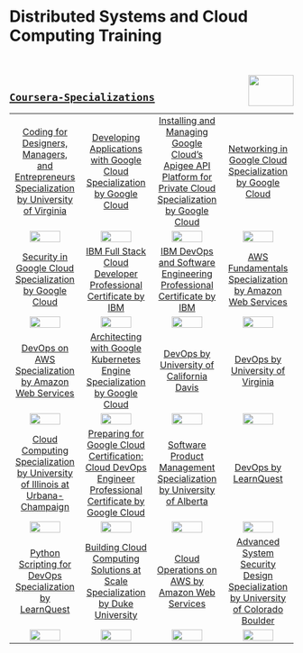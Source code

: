 # Distributed Systems and Cloud Computing Training

<br><br>
<img align="right" width="80" height="55" src="https://github.com/cs-MohamedAyman/Coursera-Specializations/blob/master/organizations-logos/coursera.jpg">

## [`Coursera-Specializations`](https://github.com/cs-MohamedAyman/Coursera-Specializations/blob/master/Software-Engineering-Specializations/README.md)

<table>
    <tbody>
        <tr>
<td align=center width="25%"><a href="https://github.com/cs-MohamedAyman/Coursera-Specializations/blob/master/Software-Engineering-Specializations/Continuous-Delivery-and-DevOps-Specializations/README.md">Coding for Designers, Managers, and Entrepreneurs Specialization by University of Virginia</a></td>
<td align=center width="25%"><a href="https://github.com/cs-MohamedAyman/Coursera-Specializations/blob/master/Software-Engineering-Specializations/Continuous-Delivery-and-DevOps-Specializations/README.md">Developing Applications with Google Cloud Specialization by Google Cloud</a></td>
<td align=center width="25%"><a href="https://github.com/cs-MohamedAyman/Coursera-Specializations/blob/master/Software-Engineering-Specializations/Continuous-Delivery-and-DevOps-Specializations/README.md">Installing and Managing Google Cloud’s Apigee API Platform for Private Cloud Specialization by Google Cloud</a></td>
<td align=center width="25%"><a href="https://github.com/cs-MohamedAyman/Coursera-Specializations/blob/master/Software-Engineering-Specializations/Continuous-Delivery-and-DevOps-Specializations/README.md">Networking in Google Cloud Specialization by Google Cloud</a></td>
        </tr>
        <tr>
<td align=center width="25%"><img src="https://github.com/cs-MohamedAyman/Coursera-Specializations/blob/master/organizations-logos/university%20of%20virginia.jpg" width="70%"></img></td>
<td align=center width="25%"><img src="https://github.com/cs-MohamedAyman/Coursera-Specializations/blob/master/organizations-logos/google%20cloud.jpg" width="70%"></img></td>
<td align=center width="25%"><img src="https://github.com/cs-MohamedAyman/Coursera-Specializations/blob/master/organizations-logos/google%20cloud.jpg" width="70%"></img></td>
<td align=center width="25%"><img src="https://github.com/cs-MohamedAyman/Coursera-Specializations/blob/master/organizations-logos/google%20cloud.jpg" width="70%"></img></td>
        </tr>
        <tr>
<td align=center width="25%"><a href="https://github.com/cs-MohamedAyman/Coursera-Specializations/blob/master/Software-Engineering-Specializations/Continuous-Delivery-and-DevOps-Specializations/README.md">Security in Google Cloud Specialization by Google Cloud</a></td>
<td align=center width="25%"><a href="https://github.com/cs-MohamedAyman/Coursera-Specializations/blob/master/Software-Engineering-Specializations/Continuous-Delivery-and-DevOps-Specializations/README.md">IBM Full Stack Cloud Developer Professional Certificate by IBM</a></td>
<td align=center width="25%"><a href="https://github.com/cs-MohamedAyman/Coursera-Specializations/blob/master/Software-Engineering-Specializations/Continuous-Delivery-and-DevOps-Specializations/README.md">IBM DevOps and Software Engineering Professional Certificate by IBM</a></td>
<td align=center width="25%"><a href="https://github.com/cs-MohamedAyman/Coursera-Specializations/blob/master/Software-Engineering-Specializations/Continuous-Delivery-and-DevOps-Specializations/README.md">AWS Fundamentals Specialization by Amazon Web Services</a></td>
        </tr>
        <tr>
<td align=center width="25%"><img src="https://github.com/cs-MohamedAyman/Coursera-Specializations/blob/master/organizations-logos/google%20cloud.jpg" width="70%"></img></td>
<td align=center width="25%"><img src="https://github.com/cs-MohamedAyman/Coursera-Specializations/blob/master/organizations-logos/ibm.jpg" width="70%"></img></td>
<td align=center width="25%"><img src="https://github.com/cs-MohamedAyman/Coursera-Specializations/blob/master/organizations-logos/ibm.jpg" width="70%"></img></td>
<td align=center width="25%"><img src="https://github.com/cs-MohamedAyman/Coursera-Specializations/blob/master/organizations-logos/amazon%20web%20services.jpg" width="70%"></img></td>
        </tr>
        <tr>
<td align=center width="25%"><a href="https://github.com/cs-MohamedAyman/Coursera-Specializations/blob/master/Software-Engineering-Specializations/Continuous-Delivery-and-DevOps-Specializations/README.md">DevOps on AWS Specialization by Amazon Web Services</a></td>
<td align=center width="25%"><a href="https://github.com/cs-MohamedAyman/Coursera-Specializations/blob/master/Software-Engineering-Specializations/Continuous-Delivery-and-DevOps-Specializations/README.md">Architecting with Google Kubernetes Engine Specialization by Google Cloud</a></td>
<td align=center width="25%"><a href="https://github.com/cs-MohamedAyman/Coursera-Specializations/blob/master/Software-Engineering-Specializations/Continuous-Delivery-and-DevOps-Specializations/README.md">DevOps by University of California Davis</a></td>
<td align=center width="25%"><a href="https://github.com/cs-MohamedAyman/Coursera-Specializations/blob/master/Software-Engineering-Specializations/Continuous-Delivery-and-DevOps-Specializations/README.md">DevOps by University of Virginia</a></td>
        </tr>
        <tr>
<td align=center width="25%"><img src="https://github.com/cs-MohamedAyman/Coursera-Specializations/blob/master/organizations-logos/amazon%20web%20services.jpg" width="70%"></img></td>
<td align=center width="25%"><img src="https://github.com/cs-MohamedAyman/Coursera-Specializations/blob/master/organizations-logos/google%20cloud.jpg" width="70%"></img></td>
<td align=center width="25%"><img src="https://github.com/cs-MohamedAyman/Coursera-Specializations/blob/master/organizations-logos/university%20of%20california%20davis.jpg" width="70%"></img></td>
<td align=center width="25%"><img src="https://github.com/cs-MohamedAyman/Coursera-Specializations/blob/master/organizations-logos/university%20of%20virginia.jpg" width="70%"></img></td>
        </tr>
        <tr>
<td align=center width="25%"><a href="https://github.com/cs-MohamedAyman/Coursera-Specializations/blob/master/Software-Engineering-Specializations/Continuous-Delivery-and-DevOps-Specializations/README.md">Cloud Computing Specialization by University of Illinois at Urbana-Champaign</a></td>
<td align=center width="25%"><a href="https://github.com/cs-MohamedAyman/Coursera-Specializations/blob/master/Software-Engineering-Specializations/Continuous-Delivery-and-DevOps-Specializations/README.md">Preparing for Google Cloud Certification: Cloud DevOps Engineer Professional Certificate by Google Cloud</a></td>
<td align=center width="25%"><a href="https://github.com/cs-MohamedAyman/Coursera-Specializations/blob/master/Software-Engineering-Specializations/Continuous-Delivery-and-DevOps-Specializations/README.md">Software Product Management Specialization by University of Alberta</a></td>
<td align=center width="25%"><a href="https://github.com/cs-MohamedAyman/Coursera-Specializations/blob/master/Software-Engineering-Specializations/Continuous-Delivery-and-DevOps-Specializations/README.md">DevOps by LearnQuest</a></td>
        </tr>
        <tr>
<td align=center width="25%"><img src="https://github.com/cs-MohamedAyman/Coursera-Specializations/blob/master/organizations-logos/university%20of%20illinois%20at%20urbana-champaign.jpg" width="70%"></img></td>
<td align=center width="25%"><img src="https://github.com/cs-MohamedAyman/Coursera-Specializations/blob/master/organizations-logos/google%20cloud.jpg" width="70%"></img></td>
<td align=center width="25%"><img src="https://github.com/cs-MohamedAyman/Coursera-Specializations/blob/master/organizations-logos/university%20of%20alberta.jpg" width="70%"></img></td>
<td align=center width="25%"><img src="https://github.com/cs-MohamedAyman/Coursera-Specializations/blob/master/organizations-logos/learnquest.jpg" width="70%"></img></td>
        </tr>
        <tr>
<td align=center width="25%"><a href="https://github.com/cs-MohamedAyman/Coursera-Specializations/blob/master/Software-Engineering-Specializations/Continuous-Delivery-and-DevOps-Specializations/README.md">Python Scripting for DevOps Specialization by LearnQuest</a></td>
<td align=center width="25%"><a href="https://github.com/cs-MohamedAyman/Coursera-Specializations/blob/master/Software-Engineering-Specializations/Continuous-Delivery-and-DevOps-Specializations/README.md">Building Cloud Computing Solutions at Scale Specialization by Duke University</a></td>
<td align=center width="25%"><a href="https://github.com/cs-MohamedAyman/Coursera-Specializations/blob/master/Software-Engineering-Specializations/Continuous-Delivery-and-DevOps-Specializations/README.md">Cloud Operations on AWS by Amazon Web Services</a></td>
<td align=center width="25%"><a href="https://github.com/cs-MohamedAyman/Coursera-Specializations/blob/master/Software-Engineering-Specializations/Continuous-Delivery-and-DevOps-Specializations/README.md">Advanced System Security Design Specialization by University of Colorado Boulder</a></td>
        </tr>
        <tr>
<td align=center width="25%"><img src="https://github.com/cs-MohamedAyman/Coursera-Specializations/blob/master/organizations-logos/learnquest.jpg" width="70%"></img></td>
<td align=center width="25%"><img src="https://github.com/cs-MohamedAyman/Coursera-Specializations/blob/master/organizations-logos/duke%20university.jpg" width="70%"></img></td>
<td align=center width="25%"><img src="https://github.com/cs-MohamedAyman/Coursera-Specializations/blob/master/organizations-logos/amazon%20web%20services.jpg" width="70%"></img></td>
<td align=center width="25%"><img src="https://github.com/cs-MohamedAyman/Coursera-Specializations/blob/master/organizations-logos/university%20of%20colorado%20boulder.jpg" width="70%"></img></td>
        </tr>
    </tbody>
</table>
